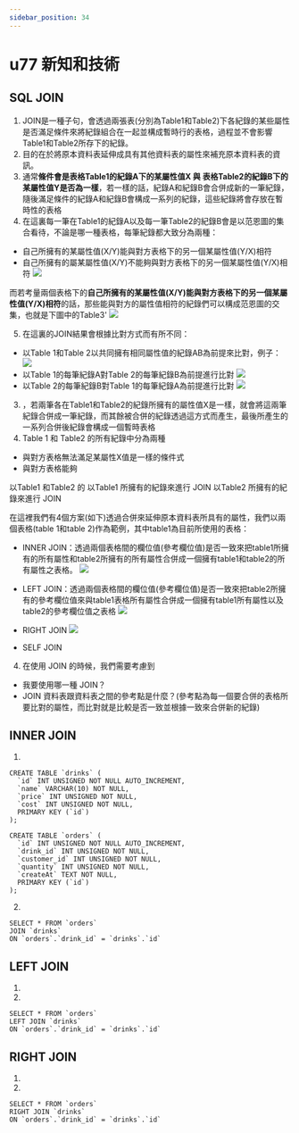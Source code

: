 ```yaml
---
sidebar_position: 34
---
```


# u77 新知和技術 

## SQL JOIN
1. JOIN是一種子句，會透過兩張表(分別為Table1和Table2)下各紀錄的某些屬性是否滿足條件來將紀錄組合在一起並構成暫時行的表格，過程並不會影響Table1和Table2所存下的紀錄。
2. 目的在於將原本資料表延伸成具有其他資料表的屬性來補充原本資料表的資訊。
3. 通常**條件會是表格Table1的紀錄A下的某屬性值X 與 表格Table2的紀錄B下的某屬性值Y是否為一樣**，若一樣的話，紀錄A和紀錄B會合併成新的一筆紀錄，隨後滿足條件的紀錄A和紀錄B會構成一系列的紀錄，這些紀錄將會存放在暫時性的表格
4. 在這裏每一筆在Table1的紀錄A以及每一筆Table2的紀錄B會是以范恩圖的集合看待，不論是哪一種表格，每筆紀錄都大致分為兩種：
  - 自己所擁有的某屬性值(X/Y)能與對方表格下的另一個某屬性值(Y/X)相符
  - 自己所擁有的屬某屬性值(X/Y)不能夠與對方表格下的另一個某屬性值(Y/X)相符
![](https://res.cloudinary.com/dqfxgtyoi/image/upload/v1642362081/blog/database/join/table1table2_vaw5ge.png)

而若考量兩個表格下的**自己所擁有的某屬性值(X/Y)能與對方表格下的另一個某屬性值(Y/X)相符**的話，那些能與對方的屬性值相符的紀錄們可以構成范恩圖的交集，也就是下圖中的Table3'
![](https://res.cloudinary.com/dqfxgtyoi/image/upload/v1642362419/blog/database/join/intersectionTables_fblo1j.png)

5. 在這裏的JOIN結果會根據比對方式而有所不同：
  - 以Table 1和Table 2以共同擁有相同屬性值的紀錄AB為前提來比對，例子：
  ![](https://res.cloudinary.com/dqfxgtyoi/image/upload/v1642364480/blog/database/join/innerJoinSimpleExample_pwfktf.png)
  - 以Table 1的每筆紀錄A對Table 2的每筆紀錄B為前提進行比對
  ![](https://res.cloudinary.com/dqfxgtyoi/image/upload/v1642364480/blog/database/join/rightJoinSimpleExample_g9svfl.png)
  - 以Table 2的每筆紀錄B對Table 1的每筆紀錄A為前提進行比對
  ![](https://res.cloudinary.com/dqfxgtyoi/image/upload/v1642364480/blog/database/join/leftJoinSimpleExample_fu9oqi.png)
3. ，若兩筆各在Table1和Table2的紀錄所擁有的屬性值X是一樣，就會將這兩筆紀錄合併成一筆紀錄，而其餘被合併的紀錄透過這方式而產生，最後所產生的一系列合併後紀錄會構成一個暫時表格
4. Table 1 和 Table2 的所有紀錄中分為兩種
  - 與對方表格無法滿足某屬性X值是一樣的條件式
  - 與對方表格能夠

以Table1 和Table2 的
以Table1 所擁有的紀錄來進行 JOIN
以Table2 所擁有的紀錄來進行 JOIN


在這裡我們有4個方案(如下)透過合併來延伸原本資料表所具有的屬性，我們以兩個表格(table 1和table 2)作為範例，其中table1為目前所使用的表格：
- INNER JOIN：透過兩個表格間的欄位值(參考欄位值)是否一致來把table1所擁有的所有屬性和table2所擁有的所有屬性合併成一個擁有table1和table2的所有屬性之表格。
  ![](https://res.cloudinary.com/dqfxgtyoi/image/upload/v1642352642/blog/database/join/innerjoin_wjl4ix.gif)

- LEFT JOIN：透過兩個表格間的欄位值(參考欄位值)是否一致來把table2所擁有的參考欄位值來與table1表格所有屬性合併成一個擁有table1所有屬性以及table2的參考欄位值之表格
  ![](https://res.cloudinary.com/dqfxgtyoi/image/upload/v1642352642/blog/database/join/leftjoin_ksfioj.gif)
- RIGHT JOIN
  ![](https://res.cloudinary.com/dqfxgtyoi/image/upload/v1642352642/blog/database/join/rightjoin_flewgf.gif)
- SELF JOIN
4. 在使用 JOIN 的時候，我們需要考慮到
  - 我要使用哪一種 JOIN？
  - JOIN 資料表跟資料表之間的參考點是什麼？(參考點為每一個要合併的表格所要比對的屬性，而比對就是比較是否一致並根據一致來合併新的紀錄)


## INNER JOIN
1.
```
CREATE TABLE `drinks` (
  `id` INT UNSIGNED NOT NULL AUTO_INCREMENT,
  `name` VARCHAR(10) NOT NULL,
  `price` INT UNSIGNED NOT NULL,
  `cost` INT UNSIGNED NOT NULL,
  PRIMARY KEY (`id`)
);

CREATE TABLE `orders` (
  `id` INT UNSIGNED NOT NULL AUTO_INCREMENT,
  `drink_id` INT UNSIGNED NOT NULL,
  `customer_id` INT UNSIGNED NOT NULL,
  `quantity` INT UNSIGNED NOT NULL,
  `createAt` TEXT NOT NULL,
  PRIMARY KEY (`id`)
);
```

2.  


```
SELECT * FROM `orders`
JOIN `drinks`
ON `orders`.`drink_id` = `drinks`.`id`
```


## LEFT JOIN
1. 



2. 
```
SELECT * FROM `orders`
LEFT JOIN `drinks` 
ON `orders`.`drink_id` = `drinks`.`id`
```





## RIGHT JOIN

1. 


2. 

```
SELECT * FROM `orders`
RIGHT JOIN `drinks` 
ON `orders`.`drink_id` = `drinks`.`id`
```